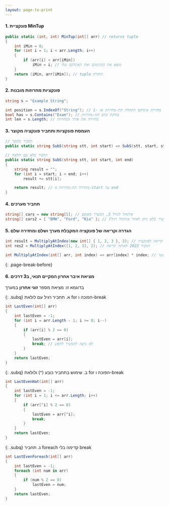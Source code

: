 ```yaml
---
layout: page-to-print
---
```




#### 1. פונקציית MinTup

```csharp
public static (int, int) MinTup(int[] arr) // returns tuple
{
    int iMin = 0;
    for (int i = 1; i < arr.Length; i++)
    {
        if (arr[i] < arr[iMin])
            iMin = i; // מוצא את המינימום ואת האינדקס שלו
    }
    return (iMin, arr[iMin]); // tuple החזרת 
}
```

#### 2. פונקציות מחרוזות מובנות

```csharp
string s = "Example String";

int position = s.IndexOf("String"); // מחזירה אינדקס התחלת תת-מחרוזת או -1
bool has = s.Contains("Exam"); // בודקת קיום תת-מחרוזת
int len = s.Length; // מחזירה את אורך המחרוזת
```

#### 3. העמסת פונקציות ותחביר פונקציה מקוצר

```csharp
// תחביר מקוצר
public static string SubS(string stt, int start) => SubS(stt, start, stt.Length - start);

// תחביר מלא עם לולאה
public static string SubS(string stt, int start, int end)
{
    string result = "";
    for (int i = start; i < end; i++)
        result += stt[i];

    return result; // מחזירה תת-מחרוזת מ-start עד end
}
```

#### 4. תחביר מערכים
```csharp
string[] cars = new string[5]; // איתחול לגודל 5, המערך מאופס
string[] cars2 = { "BMW", "Ford", "Kia" }; // איתחול ישיר (לא ניתן לאחר איתחול רגיל)
```

#### 5. הגדרה וקריאה של פונקציה המקבלת מערך ושלם ומחזירה שלם
```csharp
int result = MultiplyAtIndex(new int[] { 1, 2, 3 }, 2); // קריאה לפונקציה
int res2 = MultiplyAtIndex([1, 2, 3], 2); // תחביר 2023 לאותה קריאה

int MultiplyAtIndex(int[] arr, int index) => arr[index] * index; // תחביר מקוצר
```

{: .page-break-before}
#### 6. מציאת איבר אחרון המקיים תנאי, ב3 דרכים
בדוגמא זו: מציאת מספר **זוגי אחרון** במערך

{: .subq}
א. תחביר רגיל עם לולאת for הפוכה ו-break
```csharp
int LastEven(int[] arr)
{
    int lastEven = -1;
    for (int i = arr.Length - 1; i >= 0; i--)
    {
        if (arr[i] % 2 == 0)
        {
            lastEven = arr[i];
            break; // לא נרצה להמשיך לחפש
        }
    }
    return lastEven;
}
```

{: .subq}
ב. שימוש בתחביר כובע (^) ולולאת for הפוכה ו-break
```csharp
int LastEvenHat(int[] arr)
{
    int lastEven = -1;
    for (int i = 1; i <= arr.Length; i++)
    {
        if (arr[^i] % 2 == 0)
        {
            lastEven = arr[^i];
            break;
        }
    }
    return lastEven;
}
```

{: .subq}
ג. תחביר foreach קדימה בלי break

```csharp
int LastEvenForeach(int[] arr)
{
    int lastEven = -1;
    foreach (int num in arr)
    {
        if (num % 2 == 0)
            lastEven = num;
    }
    return lastEven;
}
```

